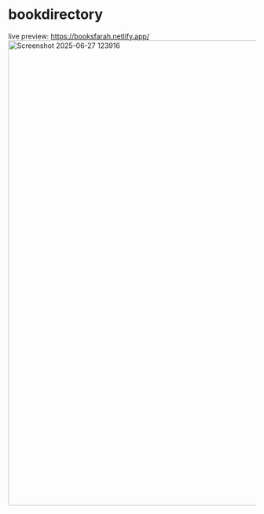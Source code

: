 # bookdirectory
live preview: 
https://booksfarah.netlify.app/
<img width="947" alt="Screenshot 2025-06-27 123916" src="https://github.com/user-attachments/assets/7d0c05be-8210-49b8-8b22-b248314926e9" />
